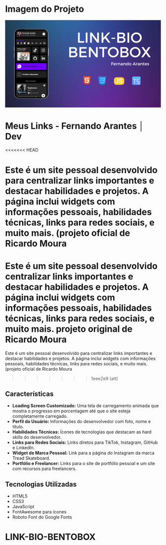 
# Imagem do Projeto
![imagem do projeto](./img/Sem%20nome%20(1920%20x%201080%20px)%20(2).png)

# Meus Links - Fernando Arantes │ Dev

<<<<<<< HEAD

Este é um site pessoal desenvolvido para centralizar links importantes e destacar habilidades e projetos. A página inclui widgets com informações pessoais, habilidades técnicas, links para redes sociais, e muito mais. (projeto oficial de Ricardo Moura
=======
Este é um site pessoal desenvolvido centralizar links importantes e destacar habilidades e projetos. A página inclui widgets com informações pessoais, habilidades técnicas, links para redes sociais, e muito mais. projeto original de Ricardo Moura
=======
Este é um site pessoal desenvolvido para centralizar links importantes e destacar habilidades e projetos. A página inclui widgets com informações pessoais, habilidades técnicas, links para redes sociais, e muito mais. (projeto oficial de Ricardo Moura

>>>>>>> 1eee2e9 (att)


## Características

- **Loading Screen Customizado:** Uma tela de carregamento animada que mostra o progresso em porcentagem até que o site esteja completamente carregado.
- **Perfil do Usuário:** Informações do desenvolvedor com foto, nome e título.
- **Habilidades Técnicas:** Ícones de tecnologias que destacam as hard skills do desenvolvedor.
- **Links para Redes Sociais:** Links diretos para TikTok, Instagram, GitHub e LinkedIn.
- **Widget de Marca Pessoal:** Link para a página do Instagram da marca Tread Skateboard.
- **Portfólio e Freelancer:** Links para o site de portfólio pessoal e um site com recursos para freelancers.

## Tecnologias Utilizadas

- HTML5
- CSS3
- JavaScript
- FontAwesome para ícones
- Roboto Font do Google Fonts



# LINK-BIO-BENTOBOX
